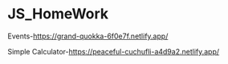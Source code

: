 # JS_HomeWork

Events-https://grand-quokka-6f0e7f.netlify.app/

Simple Calculator-https://peaceful-cuchufli-a4d9a2.netlify.app/

